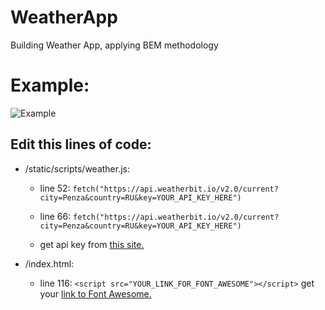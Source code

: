 # WeatherApp
Building Weather App, applying BEM methodology

# Example:
![Example](https://github.com/therealpanda98/WeatherApp/blob/master/Screenshots/main.gif)

## Edit this lines of code:

- /static/scripts/weather.js:
  - line 52: ```fetch("https://api.weatherbit.io/v2.0/current?city=Penza&country=RU&key=YOUR_API_KEY_HERE")``` 
  - line 66: ```fetch("https://api.weatherbit.io/v2.0/current?city=Penza&country=RU&key=YOUR_API_KEY_HERE")``` 
  
  - get api key from [this site.](https://www.weatherbit.io)

- /index.html:
  - line 116: ```<script src="YOUR_LINK_FOR_FONT_AWESOME"></script>``` 
  get your [link to Font Awesome.](https://fontawesome.com)
